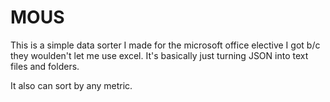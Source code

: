 # MOUS
This is a simple data sorter I made for the microsoft office elective I got b/c they woulden't let me use excel. It's basically just turning JSON into text files and folders.

It also can sort by any metric.